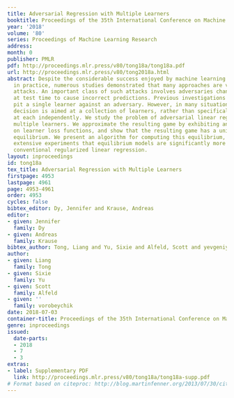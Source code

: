 ```yaml
---
title: Adversarial Regression with Multiple Learners
booktitle: Proceedings of the 35th International Conference on Machine Learning
year: '2018'
volume: '80'
series: Proceedings of Machine Learning Research
address: 
month: 0
publisher: PMLR
pdf: http://proceedings.mlr.press/v80/tong18a/tong18a.pdf
url: http://proceedings.mlr.press/v80/tong2018a.html
abstract: Despite the considerable success enjoyed by machine learning techniques
  in practice, numerous studies demonstrated that many approaches are vulnerable to
  attacks. An important class of such attacks involves adversaries changing features
  at test time to cause incorrect predictions. Previous investigations of this problem
  pit a single learner against an adversary. However, in many situations an adversary’s
  decision is aimed at a collection of learners, rather than specifically targeted
  at each independently. We study the problem of adversarial linear regression with
  multiple learners. We approximate the resulting game by exhibiting an upper bound
  on learner loss functions, and show that the resulting game has a unique symmetric
  equilibrium. We present an algorithm for computing this equilibrium, and show through
  extensive experiments that equilibrium models are significantly more robust than
  conventional regularized linear regression.
layout: inproceedings
id: tong18a
tex_title: Adversarial Regression with Multiple Learners
firstpage: 4953
lastpage: 4961
page: 4953-4961
order: 4953
cycles: false
bibtex_editor: Dy, Jennifer and Krause, Andreas
editor:
- given: Jennifer
  family: Dy
- given: Andreas
  family: Krause
bibtex_author: Tong, Liang and Yu, Sixie and Alfeld, Scott and yevgeniy vorobeychik
author:
- given: Liang
  family: Tong
- given: Sixie
  family: Yu
- given: Scott
  family: Alfeld
- given: ''
  family: vorobeychik
date: 2018-07-03
container-title: Proceedings of the 35th International Conference on Machine Learning
genre: inproceedings
issued:
  date-parts:
  - 2018
  - 7
  - 3
extras:
- label: Supplementary PDF
  link: http://proceedings.mlr.press/v80/tong18a/tong18a-supp.pdf
# Format based on citeproc: http://blog.martinfenner.org/2013/07/30/citeproc-yaml-for-bibliographies/
---
```

